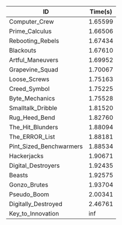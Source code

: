 |ID|Time(s)|
|-|-|
|Computer_Crew|1.65599|
|Prime_Calculus|1.66506|
|Rebooting_Rebels|1.67434|
|Blackouts|1.67610|
|Artful_Maneuvers|1.69952|
|Grapevine_Squad|1.70067|
|Loose_Screws|1.75163|
|Creed_Symbol|1.75225|
|Byte_Mechanics|1.75528|
|Smalltalk_Dribble|1.81520|
|Rug_Heed_Bend|1.82760|
|The_Hit_Blunders|1.88094|
|The_ERROR_List|1.88181|
|Pint_Sized_Benchwarmers|1.88534|
|Hackerjacks|1.90671|
|Digital_Destroyers|1.92435|
|Beasts|1.92575|
|Gonzo_Brutes|1.93704|
|Pseudo_Boom|2.00341|
|Digitally_Destroyed|2.46761|
|Key_to_Innovation|inf|
